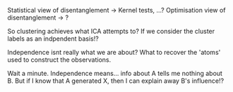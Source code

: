 Statistical view of disentanglement -> Kernel tests, ...?
Optimisation view of disentanglement -> ?


So clustering achieves what ICA attempts to?
If we consider the cluster labels as an indpendent basis!?


Independence isnt really what we are about? What to recover the 'atoms' used to construct the observations.


Wait a minute. Independence means... info about A tells me nothing about B. But if I know that A generated X, then I can explain away B's influence!?
